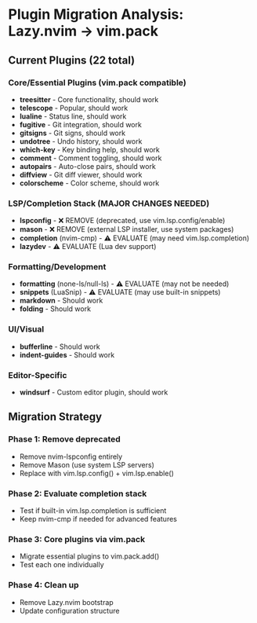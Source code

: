 # Plugin Migration Analysis: Lazy.nvim → vim.pack

## Current Plugins (22 total)

### Core/Essential Plugins (vim.pack compatible)
- **treesitter** - Core functionality, should work
- **telescope** - Popular, should work 
- **lualine** - Status line, should work
- **fugitive** - Git integration, should work
- **gitsigns** - Git signs, should work
- **undotree** - Undo history, should work
- **which-key** - Key binding help, should work
- **comment** - Comment toggling, should work
- **autopairs** - Auto-close pairs, should work
- **diffview** - Git diff viewer, should work
- **colorscheme** - Color scheme, should work

### LSP/Completion Stack (MAJOR CHANGES NEEDED)
- **lspconfig** - ❌ REMOVE (deprecated, use vim.lsp.config/enable)
- **mason** - ❌ REMOVE (external LSP installer, use system packages)
- **completion** (nvim-cmp) - ⚠️ EVALUATE (may need vim.lsp.completion)
- **lazydev** - ⚠️ EVALUATE (Lua dev support)

### Formatting/Development
- **formatting** (none-ls/null-ls) - ⚠️ EVALUATE (may not be needed)
- **snippets** (LuaSnip) - ⚠️ EVALUATE (may use built-in snippets)
- **markdown** - Should work
- **folding** - Should work

### UI/Visual
- **bufferline** - Should work
- **indent-guides** - Should work

### Editor-Specific
- **windsurf** - Custom editor plugin, should work

## Migration Strategy

### Phase 1: Remove deprecated
- Remove nvim-lspconfig entirely
- Remove Mason (use system LSP servers)
- Replace with vim.lsp.config() + vim.lsp.enable()

### Phase 2: Evaluate completion stack
- Test if built-in vim.lsp.completion is sufficient
- Keep nvim-cmp if needed for advanced features

### Phase 3: Core plugins via vim.pack
- Migrate essential plugins to vim.pack.add()
- Test each one individually

### Phase 4: Clean up
- Remove Lazy.nvim bootstrap
- Update configuration structure